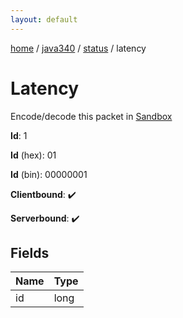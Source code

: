 ```yaml
---
layout: default
---
```


[home](/)  /  [java340](/protocol/java340)  /  [status](/protocol/java340/status)  /  latency

# Latency

Encode/decode this packet in [Sandbox](../../../sandbox/java340#Status.Latency)

**Id**: 1

**Id** (hex): 01

**Id** (bin): 00000001

**Clientbound**: ✔️

**Serverbound**: ✔️

## Fields

Name | Type
---|---
id | long
